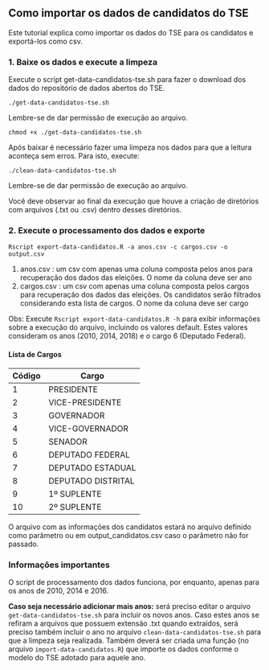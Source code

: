 ## Como importar os dados de candidatos do TSE

Este tutorial explica como importar os dados do TSE para os candidatos e exportá-los como csv.

### 1. Baixe os dados e execute a limpeza

Execute o script get-data-candidatos-tse.sh para fazer o download dos dados do repositório de dados abertos do TSE.

```
./get-data-candidatos-tse.sh
```

Lembre-se de dar permissão de execução ao arquivo.

```
chmod +x ./get-data-candidatos-tse.sh
```

Após baixar é necessário fazer uma limpeza nos dados para que a leitura aconteça sem erros. Para isto, execute:


```
./clean-data-candidatos-tse.sh
```

Lembre-se de dar permissão de execução ao arquivo.

Você deve observar ao final da execução que houve a criação de diretórios com arquivos (.txt ou .csv) dentro desses diretórios.

### 2. Execute o processamento dos dados e exporte

```
Rscript export-data-candidatos.R -a anos.csv -c cargos.csv -o output.csv
```

1. anos.csv : um csv com apenas uma coluna composta pelos anos para recuperação dos dados das eleições. O nome da coluna deve ser ano
2. cargos.csv : um csv com apenas uma coluna composta pelos cargos para recuperação dos dados das eleições. Os candidatos serão filtrados considerando esta lista de cargos. O nome da coluna deve ser cargo

Obs: Execute ```Rscript export-data-candidatos.R -h``` para exibir informações sobre a execução do arquivo, incluindo os valores default. Estes valores consideram os anos (2010, 2014, 2018) e o cargo 6 (Deputado Federal).

#### Lista de Cargos

| Código | Cargo              |
|--------|--------------------|
| 1      | PRESIDENTE         |
| 2      | VICE-PRESIDENTE    |
| 3      | GOVERNADOR         |
| 4      | VICE-GOVERNADOR    |
| 5      | SENADOR            |
| 6      | DEPUTADO FEDERAL   |
| 7      | DEPUTADO ESTADUAL  |
| 8      | DEPUTADO DISTRITAL |
| 9      | 1º SUPLENTE        |
| 10     | 2º SUPLENTE        |

O arquivo com as informações dos candidatos estará no arquivo definido como parâmetro ou em output_candidatos.csv caso o parâmetro não for passado.

### Informações importantes
O script de processamento dos dados funciona, por enquanto, apenas para os anos de 2010, 2014 e 2016.

**Caso seja necessário adicionar mais anos:** será preciso editar o arquivo `get-data-candidatos-tse.sh` para incluir os novos anos. Caso estes anos se refiram a arquivos que possuem extensão .txt quando extraídos, será preciso também incluir o ano no arquivo `clean-data-candidatos-tse.sh` para que a limpeza seja realizada. Também deverá ser criada uma função (no arquivo `import-data-candidatos.R`) que importe os dados conforme o modelo do TSE adotado para aquele ano.
